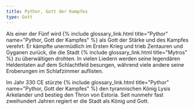 ```yaml
---
title: Pythor, Gott der Kampfes
type: Gott
---
```


Als einer der Fünf wird {% include glossary_link.html title="Pythor" name="Pythor, Gott der Kampfes" %} als Gott der Stärke und des Kampfes verehrt. Er
kämpfte unermüdlich im Ersten Krieg und trieb Zentauren und Gyganen zurück, die
die Stadt {% include glossary_link.html title="Mytros" %} zu überwältigen drohten. In vielen Liedern werden seine
legendären Heldentaten auf dem Schlachtfeld besungen, während viele andere seine
Eroberungen im Schlafzimmer auflisten.

Im Jahr 330 CE stürzte {% include glossary_link.html title="Pythor" name="Pythor, Gott der Kampfes" %}
den tyrannischen König Lysis Arkelander und
bestieg den Thron von Estoria. Seit nunmehr fast zweihundert Jahren regiert er
die Stadt als König und Gott.

